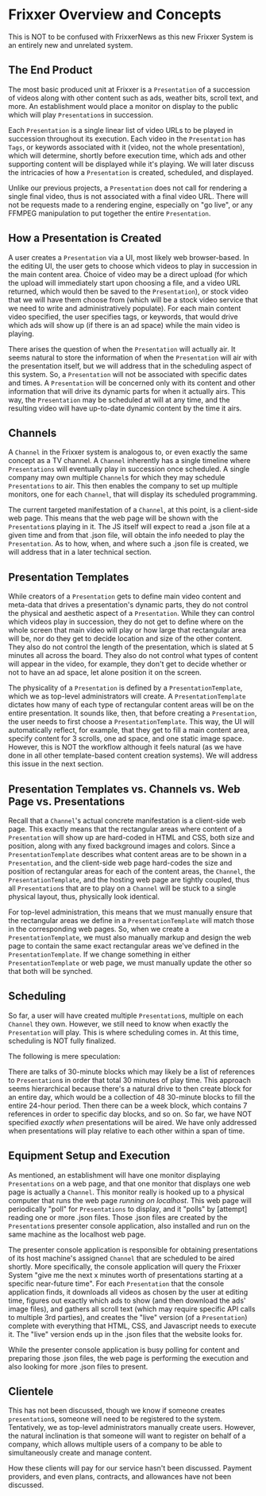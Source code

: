 # Frixxer Overview and Concepts

This is NOT to be confused with FrixxerNews as this new Frixxer System is an entirely new and unrelated system.

## The End Product

The most basic produced unit at Frixxer is a `Presentation` of a succession of videos along with other content such as ads, weather bits,
scroll text, and more. An establishment would place a monitor on display to the public which will play `Presentation`s in succession.

Each `Presentation` is a single linear list of video URLs to be played in succession throughout its execution. Each video in
the `Presentation` has `Tags`, or keywords associated with it (video, not the whole presentation), which will determine, shortly
before execution time, which ads and other supporting content will be displayed while it's playing. We will later discuss the intricacies
of how a `Presentation` is created, scheduled, and displayed.

Unlike our previous projects, a `Presentation` does not call for rendering a single final video, thus is not associated with a final video
URL. There will not be requests made to a rendering engine, especially on "go live", or any FFMPEG manipulation to put together the entire
`Presentation`.

## How a Presentation is Created
A user creates a `Presentation` via a UI, most likely web browser-based. In the editing UI, the user gets to choose which videos to play 
in succession in the main content area. Choice of video may be a direct upload (for which the upload will immediately start upon choosing a 
file, and a video URL returned, which would then be saved to the `Presentation`), or stock video that we will have them choose from 
(which will be a stock video service that we need to write and administratively populate). For each main content video specified, the user
specifies tags, or keywords, that would drive which ads will show up (if there is an ad space) while the main video is playing.

There arises the question of when the `Presentation` will actually air. It seems natural to store the information of when the `Presentation` 
will air with the presentation itself, but we will address that in the scheduling aspect of this system. So, a `Presentation` will not be 
associated with specific dates and times. A `Presentation` will be concerned only with its content and other information that 
will drive its dynamic parts for when it actually airs. This way, the `Presentation` may be scheduled at will at any time, and the resulting
video will have up-to-date dynamic content by the time it airs.

## Channels
A `Channel` in the Frixxer system is analogous to, or even exactly the same concept as a TV channel. A `Channel` inherently has a single 
timeline where `Presentations` will eventually play in succession once scheduled. A single company may own multiple `Channel`s for which
they may schedule `Presentations` to air. This then enables the company to set up multiple monitors, one for each `Channel`, that will
display its scheduled programming.

The current targeted manifestation of a `Channel`, at this point, is a client-side web page. This means that the web page will be shown 
with the `Presentation`s playing in it. The JS itself will expect to read a .json file at a given time and from that .json file,
will obtain the info needed to play the `Presentation`. As to how, when, and where such a .json file is created, we will address that in
a later technical section.

## Presentation Templates
While creators of a `Presentation` gets to define main video content and meta-data that drives a presentation's dynamic parts, they do not
control the physical and aesthetic aspect of a `Presentation`. While they can control which videos play in succession, they do not get to
define where on the whole screen that main video will play or how large that rectangular area will be, nor do they get to decide location and
size of the other content. They also do not control the length of the presentation, which is slated at 5 minutes all across the
board. They also do not control what types of content will appear in the video, for example, they don't get to decide whether or not to
have an ad space, let alone position it on the screen.

The physicality of a `Presentation` is defined by a `PresentationTemplate`, which we as top-level administrators will create. A 
`PresentationTemplate` dictates how many of each type of rectangular content areas will be on the entire presentation. It sounds like, 
then, that before creating a `Presentation`, the user needs to first choose a `PresentationTemplate`. This way, the UI will automatically
reflect, for example, that they get to fill a main content area, specify content for 3 scrolls, one ad space, and one static image space. 
However, this is NOT the workflow although it feels natural (as we have done in all other template-based content creation systems). We will
address this issue in the next section.

## Presentation Templates vs. Channels vs. Web Page vs. Presentations
Recall that a `Channel`'s actual concrete manifestation is a client-side web page. This exactly means that the rectangular areas where 
content of a `Presentation` will show up are hard-coded in HTML and CSS, both size and position, along with any fixed background images 
and colors. Since a `PresentationTemplate` describes what content areas are to be shown in a `Presentation`, and the client-side web page
hard-codes the size and position of rectangular areas for each of the content areas, the `Channel`, the `PresentationTemplate`,
and the hosting web page are tightly coupled, thus all `Presentation`s that are to play on a `Channel` will be stuck to a single physical 
layout, thus, physically look identical.

For top-level administration, this means that we must manually ensure that the rectangular areas we define in a `PresentationTemplate` will
match those in the corresponding web pages. So, when we create a `PresentationTemplate`, we must also manually markup and design the web
page to contain the same exact rectangular areas we've defined in the `PresentationTemplate`. If we change something in either `PresentationTemplate`
or web page, we must manually update the other so that both will be synched.

## Scheduling
So far, a user will have created multiple `Presentation`s, multiple on each `Channel` they own. However, we still need to know when exactly the
`Presentation` will play. This is where scheduling comes in. At this time, scheduling is NOT fully finalized.

The following is mere speculation:

There are talks of 30-minute blocks which may likely be a list of references to `Presentation`s in order that total 30 minutes of play time.
This approach seems hierarchical because there's a natural drive to then create block for an entire day, which would be a collection of 48 
30-minute blocks to fill the entire 24-hour period. Then there can be a week block, which contains 7 references in order to specific day blocks, and so 
on. So far, we have NOT specified *exactly when* presentations will be aired. We have only addressed when presentations will play relative to
each other within a span of time.

## Equipment Setup and Execution
As mentioned, an establishment will have one monitor displaying `Presentations` on a web page, and that one monitor that displays one web page is 
actually a `Channel`. This monitor really is hooked up to a physical computer that runs the web page *running on localhost*. This web page will periodically
"poll" for `Presentations` to display, and it "polls" by [attempt] reading one or more .json files. Those .json files are created by the `Presentation`s
presenter console application, also installed and run on the same machine as the localhost web page.

The presenter console application is responsible for obtaining presentations of its host machine's assigned `Channel` that are scheduled to be aired shortly.
More specifically, the console application will query the Frixxer System "give me the next x minutes worth of presentations starting at a specific near-future
time". For each `Presentation` that the console application finds, it downloads all videos as chosen by the user at editing time, figures out exactly
which ads to show (and then download the ads' image files), and gathers all scroll text (which may require specific API calls to multiple 3rd parties), and creates
the "live" version (of a `Presentation`) complete with everything that HTML, CSS, and Javascript needs to execute it. The "live" version ends up in the
.json files that the website looks for.

While the presenter console application is busy polling for content and preparing those .json files, the web page is performing the execution and also looking
for more .json files to present.

## Clientele
This has not been discussed, though we know if someone creates `presentation`s, someone will need to be registered to the system. Tentatively,
we as top-level administrators manually create users. However, the natural inclination is that someone will want to register on behalf of
a company, which allows multiple users of a company to be able to simultaneously create and manage content.

How these clients will pay for our service hasn't been discussed. Payment providers, and even plans, contracts, and allowances have not
been discussed.
